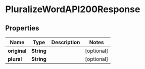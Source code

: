 

# PluralizeWordAPI200Response


## Properties

| Name | Type | Description | Notes |
|------------ | ------------- | ------------- | -------------|
|**original** | **String** |  |  [optional] |
|**plural** | **String** |  |  [optional] |



